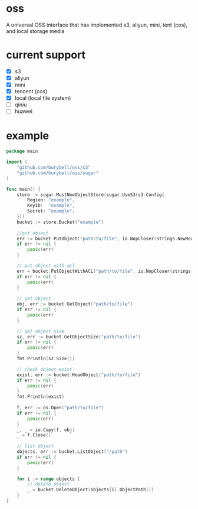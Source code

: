 # oss
A universal OSS interface that has implemented s3, aliyun, mini, tent (cos), and local storage media

# current support
- [x] s3
- [x] aliyun
- [x] mini
- [x] tencent (cos)
- [x] local (local file system)
- [ ] qiniu
- [ ] huawei

# example

```go
package main

import (
	"github.com/burybell/oss/s3"
	"github.com/burybell/oss/sugar"
)

func main() {
	store := sugar.MustNewObjectStore(sugar.UseS3(s3.Config{
		Region: "example",
		KeyID:  "example",
		Secret: "example",
	}))
	bucket := store.Bucket("example")
	
	//put object
	err := bucket.PutObject("path/to/file", io.NopCloser(strings.NewReader("some data")))
	if err != nil {
		panic(err)
	}

	// put object with acl
	err = bucket.PutObjectWithACL("path/to/file", io.NopCloser(strings.NewReader("some data")), store.ACLEnum().PublicRead())
	if err != nil {
		panic(err)
	}
	
	// get object
	obj, err := bucket.GetObject("path/to/file")
	if err != nil {
		panic(err)
	}

	// get object size
	sz, err := bucket.GetObjectSize("path/to/file")
	if err != nil {
		panic(err)
	}
	fmt.Println(sz.Size())

	// check object exist
	exist, err := bucket.HeadObject("path/to/file")
	if err != nil {
		panic(err)
	}
	fmt.Println(exist)
	
	f, err := os.Open("path/to/file")
	if err != nil {
		panic(err)
	}
	_, _ = io.Copy(f, obj)
	_ = f.Close()
    
	// list object
	objects, err := bucket.ListObject("/path")
	if err != nil {
		panic(err)
	}

	for i := range objects {
		// delete object
		_ = bucket.DeleteObject(objects[i].ObjectPath())
	}
}

```